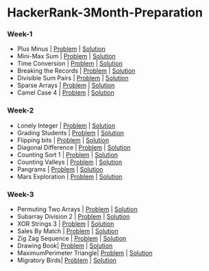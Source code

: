 # HackerRank-3Month-Preparation

### Week-1
- Plus Minus | [Problem](https://www.hackerrank.com/challenges/three-month-preparation-kit-plus-minus/problem) | [Solution](https://github.com/Ram11Coder/HackerRank-3Month-Preparation/blob/main/src/io/week1/PlusMinus.java)
- Mini-Max Sum | [Problem](https://www.hackerrank.com/challenges/three-month-preparation-kit-mini-max-sum/problem) | [Solution](https://github.com/Ram11Coder/HackerRank-3Month-Preparation/blob/main/src/io/week1/MinMaxSum.java)
- Time Conversion | [Problem](https://www.hackerrank.com/challenges/three-month-preparation-kit-time-conversion/problem) | [Solution](https://github.com/Ram11Coder/HackerRank-3Month-Preparation/blob/main/src/io/week1/TimeConversion.java)
- Breaking the Records | [Problem](https://www.hackerrank.com/challenges/three-month-preparation-kit-breaking-best-and-worst-records/problem) | [Solution](https://github.com/Ram11Coder/HackerRank-3Month-Preparation/blob/main/src/io/week1/BreakingtheRecords.java)
- Divisible Sum Pairs | [Problem](https://www.hackerrank.com/challenges/three-month-preparation-kit-divisible-sum-pairs/problem) | [Solution](https://github.com/Ram11Coder/HackerRank-3Month-Preparation/blob/main/src/io/week1/DivisibleSumPairs.java)
- Sparse Arrays | [Problem](https://www.hackerrank.com/challenges/three-month-preparation-kit-camel-case/problem) | [Solution](https://github.com/Ram11Coder/HackerRank-3Month-Preparation/blob/main/src/io/week1/SparseArrays.java)
- Camel Case 4 | [Problem](https://www.hackerrank.com/challenges/three-month-preparation-kit-camel-case/problem) | [Solution](https://github.com/Ram11Coder/HackerRank-3Month-Preparation/blob/main/src/io/week1/CamelCase4.java)

### Week-2
- Lonely Integer | [Problem](https://www.hackerrank.com/challenges/three-month-preparation-kit-lonely-integer/problem) | [Solution](https://github.com/Ram11Coder/HackerRank-3Month-Preparation/blob/main/src/io/week2/LonelyInteger.java)
- Grading Students | [Problem](https://www.hackerrank.com/challenges/three-month-preparation-kit-grading/problem) | [Solution](https://github.com/Ram11Coder/HackerRank-3Month-Preparation/blob/main/src/io/week2/GradingStudents.java)
- Flipping bits | [Problem](https://www.hackerrank.com/challenges/three-month-preparation-kit-flipping-bits/problem) | [Solution](https://github.com/Ram11Coder/HackerRank-3Month-Preparation/blob/main/src/io/week2/Flippingbits.java)
- Diagonal Difference | [Problem](https://www.hackerrank.com/challenges/three-month-preparation-kit-diagonal-difference/problem) | [Solution](https://github.com/Ram11Coder/HackerRank-3Month-Preparation/blob/main/src/io/week2/DiagonalDifference.java)
- Counting Sort 1 | [Problem](https://www.hackerrank.com/challenges/three-month-preparation-kit-countingsort1/problem) | [Solution](https://github.com/Ram11Coder/HackerRank-3Month-Preparation/blob/main/src/io/week2/CountingSort1.java)
- Counting Valleys | [Problem](https://www.hackerrank.com/challenges/three-month-preparation-kit-counting-valleys/problem) | [Solution](https://github.com/Ram11Coder/HackerRank-3Month-Preparation/blob/main/src/io/week2/CountingValleys.java)
- Pangrams | [Problem](https://www.hackerrank.com/challenges/three-month-preparation-kit-pangrams/problem) | [Solution](https://github.com/Ram11Coder/HackerRank-3Month-Preparation/blob/main/src/io/week2/Pangrams.java)
- Mars Exploration | [Problem](https://www.hackerrank.com/challenges/three-month-preparation-kit-mars-exploration/problem) | [Solution](https://github.com/Ram11Coder/HackerRank-3Month-Preparation/blob/main/src/io/week2/MarsExploration.java)

### Week-3
- Permuting Two Arrays | [Problem](https://www.hackerrank.com/challenges/three-month-preparation-kit-two-arrays/problem) | [Solution](https://github.com/Ram11Coder/HackerRank-3Month-Preparation/blob/main/src/io/week3/PermutingTwoArrays.java)
- Subarray Division 2 | [Problem](https://www.hackerrank.com/challenges/three-month-preparation-kit-the-birthday-bar/problem) | [Solution](https://github.com/Ram11Coder/HackerRank-3Month-Preparation/blob/main/src/io/week3/SubarrayDivision2.java)
- XOR Strings 3 | [Problem](https://www.hackerrank.com/challenges/three-month-preparation-kit-strings-xor/problem) | [Solution](https://github.com/Ram11Coder/HackerRank-3Month-Preparation/blob/main/src/io/week3/XORStrings3.java)
- Sales By Match | [Problem](https://www.hackerrank.com/challenges/three-month-preparation-kit-sock-merchant/problem) | [Solution](https://github.com/Ram11Coder/HackerRank-3Month-Preparation/blob/main/src/io/week3/SalesbyMatch.java)
- Zig Zag Sequence | [Problem](https://www.hackerrank.com/challenges/three-month-preparation-kit-zig-zag-sequence/problem) | [Solution](https://github.com/Ram11Coder/HackerRank-3Month-Preparation/blob/main/src/io/week3/ZigZagSequence.java)
- Drawing Book| [Problem](https://www.hackerrank.com/challenges/three-month-preparation-kit-drawing-book/problem) | [Solution](https://github.com/Ram11Coder/HackerRank-3Month-Preparation/blob/main/src/io/week3/DrawingBook.java)
- MaximumPerimeter Triangle| [Problem](https://www.hackerrank.com/challenges/three-month-preparation-kit-maximum-perimeter-triangle/problem) | [Solution](https://github.com/Ram11Coder/HackerRank-3Month-Preparation/blob/main/src/io/week3/MaximumPerimeterTriangle.java)
- Migratory Birds| [Problem](https://www.hackerrank.com/challenges/three-month-preparation-kit-migratory-birds/problem) | [Solution](https://github.com/Ram11Coder/HackerRank-3Month-Preparation/blob/main/src/io/week3/MigratoryBirds.java)
